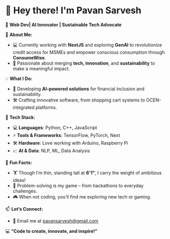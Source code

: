 # 👋 Hey there! I'm **Pavan Sarvesh**  

🚀 **Web Dev| AI Innovator | Sustainable Tech Advocate**  

🌟 **About Me:**  
- 💻 Currently working with **NextJS** and exploring **GenAI** to revolutionize credit access for MSMEs and empower conscious consumption through **ConsumeWise**.  
- 🎯 Passionate about merging **tech, innovation**, and **sustainability** to make a meaningful impact.  

💡 **What I Do:**  
- 🧠 Developing **AI-powered solutions** for financial inclusion and sustainability.  
- 🛠️ Crafting innovative software, from shopping cart systems to OCEN-integrated platforms.  

🌈 **Tech Stack:**  
- 💻 **Languages**: Python, C++, JavaScript  
- ⚡ **Tools & Frameworks**: TensorFlow, PyTorch, Next
- 🛠️ **Hardware**: Love working with Arduino, Raspberry Pi  
- 📈 **AI & Data**: NLP, ML, Data Analysis  

🎨 **Fun Facts:**  
- 🏋️ Though I’m thin, standing tall at **6'1"**, I carry the weight of ambitious ideas!  
- 🧩 Problem-solving is my game – from hackathons to everyday challenges.  
- 🎮 When not coding, you’ll find me exploring new tech or gaming.  

📫 **Let’s Connect:**   
- 📧 Email me at [pavansarvesh@gmail.com](mailto:pavansarvesh@gmail.com)  

💻 **“Code to create, innovate, and inspire!”**  
